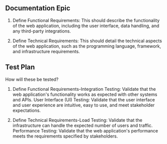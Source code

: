 ## Documentation Epic

1. Define Functional Requirements: This should describe the functionality of the web application, including the user interface, data handling, and any third-party integrations.

2. Define Technical Requirements: This should detail the technical aspects of the web application, such as the programming language, framework, and infrastructure requirements.

## Test Plan
How will these be tested?

1. Define Functional Requirements-Integration Testing: Validate that the web application's functionality works as expected with other systems and APIs.
User Interface (UI) Testing: Validate that the user interface and user experience are intuitive, easy to use, and meet stakeholder expectations.

2. Define Technical Requirements-Load Testing: Validate that the infrastructure can handle the expected number of users and traffic.
Performance Testing: Validate that the web application's performance meets the requirements specified by stakeholders.
